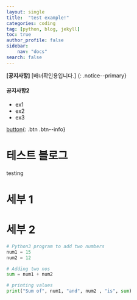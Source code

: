 ```yaml
---
layout: single
title:  "test example!"
categories: coding
tag: [python, blog, jekyll]
toc: true
author_profile: false
sidebar: 
    nav: "docs"
search: false
---
```


**[공지사항]** [배너확인용입니다.]
{: .notice--primary}

<div class="notice--success">
    <h4>공지사항2</h4>
    <ul>
       <li>ex1</li>
       <li>ex2</li>
       <li>ex3</li>
    </ul>
</div>

[button](https://google.com){: .btn .btn--info}


# 테스트 블로그 
testing
# 세부 1

# 세부 2

```python
# Python3 program to add two numbers
num1 = 15
num2 = 12

# Adding two nos
sum = num1 + num2

# printing values
print("Sum of", num1, "and", num2 , "is", sum)
```